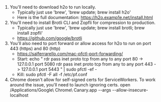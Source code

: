 1. You'll need to download h2o to run locally. 
   - Typically just use 'brew', 'brew update; brew install h2o'
   - Here is the full documentation: https://h2o.examp1e.net/install.html
2. You'll need to install Brotli CLI and Zopfli for compression to production.
   - Typically just use 'brew', 'brew update; brew install brotli; brew install zopfli'
   - https://github.com/google/brotli
3. You'll also need to port forward or allow access for h2o to run on port 443 (https) and 80 (http)
   - https://salferrarello.com/mac-pfctl-port-forwarding/
   - Start:
     echo "
      rdr pass inet proto tcp from any to any port 80 -> 127.0.0.1 port 5080
      rdr pass inet proto tcp from any to any port 443 -> 127.0.0.1 port 5443
     " | sudo pfctl -ef -
   - Kill:
     sudo pfctl -F all -f /etc/pf.conf
4. Chrome doesn't allow for self-signed certs for ServiceWorkers. 
   To work around the issue, you'll need to launch ignoring certs.
   open /Applications/Google\ Chrome\ Canary.app --args --allow-insecure-localhost